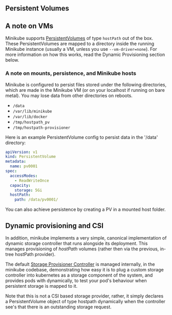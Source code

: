 ## Persistent Volumes

## A note on VMs
Minikube supports [PersistentVolumes](https://kubernetes.io/docs/concepts/storage/persistent-volumes/) of type `hostPath` out of the box.  These PersistentVolumes are mapped to a directory inside the running Minikube instance (usually a VM, unless you use `--vm-driver=none`).  For more information on how this works, read the Dynamic Provisioning section below.

### A note on mounts, persistence, and Minikube hosts

Minikube is configured to persist files stored under the following directories, which are made in the Minikube VM (or on your localhost if running on bare metal).  You may lose data from other directories on reboots.

* `/data`
* `/var/lib/minikube`
* `/var/lib/docker`
* `/tmp/hostpath_pv`
* `/tmp/hostpath-provisioner`

Here is an example PersistentVolume config to persist data in the '/data' directory:

```yaml
apiVersion: v1
kind: PersistentVolume
metadata:
  name: pv0001
spec:
  accessModes:
    - ReadWriteOnce
  capacity:
    storage: 5Gi
  hostPath:
    path: /data/pv0001/
```

You can also achieve persistence by creating a PV in a mounted host folder.

## Dynamic provisioning and CSI

In addition, minikube implements a very simple, canonical implementation of dynamic storage controller that runs alongside its deployment.  This manages provisioning of  *hostPath* volumes (rather then via the previous, in-tree hostPath provider).  

The default [Storage Provisioner Controller](https://github.com/kubernetes/minikube/blob/master/pkg/storage/storage_provisioner.go) is managed internally, in the minikube codebase, demonstrating how easy it is to plug a custom storage controller into kubernetes as a storage component of the system, and provides pods with dynamically, to test your pod's behaviour when persistent storage is mapped to it.

Note that this is not a CSI based storage provider, rather, it simply declares a PersistentVolume object of type hostpath dynamically when the controller see's that there is an outstanding storage request.
